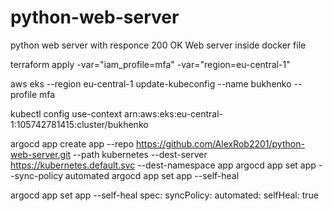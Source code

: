 # python-web-server
python web server with responce 200 OK
Web server inside docker file

terraform apply -var="iam_profile=mfa" -var="region=eu-central-1"

aws eks --region eu-central-1 update-kubeconfig --name bukhenko --profile mfa

kubectl config use-context arn:aws:eks:eu-central-1:105742781415:cluster/bukhenko


argocd app create app --repo https://github.com/AlexRob2201/python-web-server.git --path kubernetes --dest-server https://kubernetes.default.svc --dest-namespace app
argocd app set app --sync-policy automated
argocd app set app --self-heal

argocd app set app --self-heal
spec:
  syncPolicy:
    automated:
      selfHeal: true
